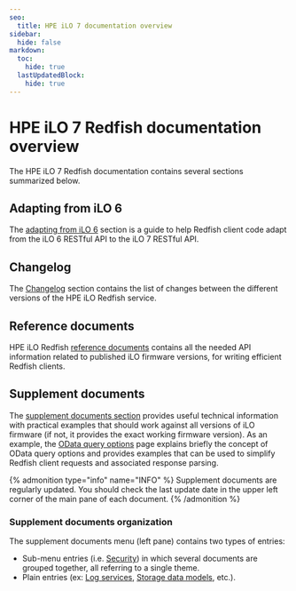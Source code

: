 ```yaml
---
seo:
  title: HPE iLO 7 documentation overview
sidebar:
  hide: false
markdown:
  toc:
    hide: true
  lastUpdatedBlock:
    hide: true
---
```

# HPE iLO 7 Redfish documentation overview

The HPE iLO 7 Redfish documentation contains several sections summarized below.

## Adapting from iLO 6

The [adapting from iLO 6](ilo7_adaptation) section is a guide to help Redfish client code adapt from the iLO 6 RESTful API to the iLO 7 RESTful API.

## Changelog

The [Changelog](/docs/redfishservices/ilos/ilo7/ilo7_changelog/) section contains the list of changes between the different versions of the HPE iLO Redfish service.

## Reference documents

HPE iLO Redfish [reference documents](/docs/redfishservices/ilos/ilo7/ilo7_{{process.env.LATEST_ILO7_FW_VERSION}}/) contains all the needed API information related to published iLO firmware versions, for writing efficient Redfish clients.

## Supplement documents

The [supplement documents section](/docs/redfishservices/ilos/supplementdocuments/) provides useful technical information with practical examples that should work against all versions of iLO firmware (if not, it provides the exact working firmware version). As an example, the [OData query options](/docs/redfishservices/ilos/supplementdocuments/odataqueryoptions/) page explains briefly the concept of OData query options and provides examples that can be used to simplify Redfish client requests and associated response parsing.

{% admonition type="info" name="INFO" %}
Supplement documents are regularly updated. You should check the last update date in the upper left corner of the main pane of each document.
{% /admonition %}

### Supplement documents organization

The supplement documents menu (left pane) contains two types of entries:

- Sub-menu entries (i.e. [Security](/docs/redfishservices/ilos/supplementdocuments/securityservice/)) in which several documents are grouped together, all referring to a single theme.
- Plain entries (ex: [Log services](/docs/redfishservices/ilos/supplementdocuments/securityservice/), [Storage data models](/docs/redfishservices/ilos/supplementdocuments/storage/), etc.).
